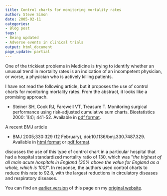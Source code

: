 ```yaml
---
title: Control charts for monitoring mortality rates
author: Steve Simon
date: 2005-02-11
categories:
- Blog post
tags:
- Being updated
- Adverse events in clinical trials
output: html_document
page_update: partial
---
```


One of the trickiest problems in Medicine is trying to identify whether an unusual trend in mortality rates is an indication of an incompetent physician, or worse, a physician who is actively killing patients.

<!---More--->

I have not read the following article, but it proposes the use of control charts for monitoring mortality rates. From the abstract, it looks like a promising approach.

- Steiner SH, Cook RJ, Farewell VT, Treasure T. Monitoring surgical performance using risk-adjusted cumulative sum charts. Biostatistics 2000: 1(4); 441-52. Available in [pdf format][ste1].

A recent BMJ article

- BMJ 2005;330:329 (12 February), doi:10.1136/bmj.330.7487.329. Available in [html format][jar1] or [pdf format][jar2].

discusses the use of this type of control chart in a particular hospital that had a hospital standardized mortality ratio of 130, which was "*the highest of all main acute hospitals in England (30% above the value for England as a whole, which is 100)*". In response, the authors used control charts to reduce this rate to 92.8, with the largest reductions in circulatory diseases and respiratory diseases.

You can find an [earlier version][sim1] of this page on my [original website][sim2].


[sim1]: http://www.pmean.com/05/ControlCharts.html
[sim2]: http://www.pmean.com/original_site.html

[jar1]: https://www.ncbi.nlm.nih.gov/pmc/articles/PMC548722/
[jar2]: https://www.ncbi.nlm.nih.gov/pmc/articles/PMC548722/pdf/bmj33000329.pdf
[ste1]: https://academic.oup.com/biostatistics/article-pdf/1/4/441/654864/010441.pdf
